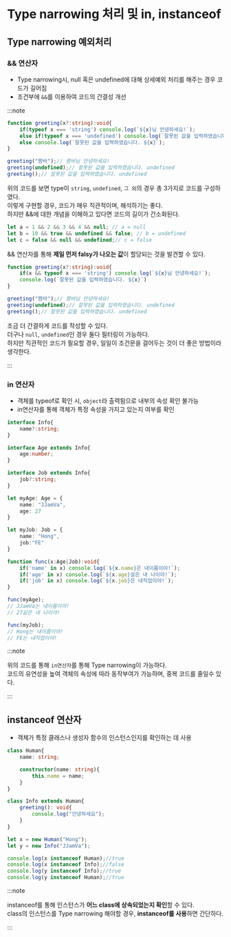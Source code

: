 # Type narrowing 처리 및 in, instanceof

## Type narrowing 예외처리

### && 연산자

- Type narrowing시, null 혹은 undefined에 대해 상세예외 처리를 해주는 경우 코드가 길어짐
- 조건부에 `&&`를 이용하여 코드의 간결성 개선

:::note


```ts
function greeting(x?:string):void{
    if(typeof x === 'string') console.log(`${x}님 안녕하세요!`);
    else if(typeof x === 'undefined') console.log(`잘못된 값을 입력하였습니다. ${x}`);
    else console.log(`잘못된 값을 입력하였습니다. ${x}`);
}

greeting("짬바");// 짬바님 안녕하세요!
greeting(undefined);// 잘못된 값을 입력하였습니다. undefined
greeting();// 잘못된 값을 입력하였습니다. undefined
```

위의 코드를 보면 type이 `string`, `undefined`, `그 외`의 경우 총 3가지로 코드를 구성하였다.<br/>
이렇게 구현할 경우, 코드가 매우 직관적이며, 해석하기는 좋다.<br/>
하지만 &&에 대한 개념을 이해하고 있다면 코드의 길이가 간소화된다.<br/>

```js
let a = 1 && 2 && 3 && 4 && null; // a = null
let b = 10 && true && undefined && false; // b = undefined
let c = false && null && undefined;// c = false
```

&& 연산자를 통해 **제일 먼저 falsy가 나오는 값**이 할당되는 것을 발견할 수 있다.<br/>

```ts
function greeting(x?:string):void{
    if(x && typeof x === 'string') console.log(`${x}님 안녕하세요!`);
    console.log(`잘못된 값을 입력하였습니다. ${x}`)
}

greeting("짬바");// 짬바님 안녕하세요!
greeting(undefined);// 잘못된 값을 입력하였습니다. undefined
greeting();// 잘못된 값을 입력하였습니다. undefined

```

조금 더 간결하게 코드를 작성할 수 있다.<br/>
더구나 `null`, `undefined`인 경우 둘다 필터링이 가능하다.<br/>
하지만 직관적인 코드가 필요할 경우, 일일이 조건문을 걸어두는 것이 더 좋은 방법이라 생각한다.<br/>

:::

### in 연산자

- 객체를 typeof로 확인 시, `object`라 출력됨으로 내부의 속성 확인 불가능
- in연산자를 통해 객체가 특정 속성을 가지고 있는지 여부를 확인

```ts
interface Info{
    name?:string;
}

interface Age extends Info{
    age:number;
}

interface Job extends Info{
    job?:string;
}

let myAge: Age = {
    name: "JJamVa",
    age: 27
}

let myJob: Job = {
    name: "Hong",
    job:"FE"
}

function func(x:Age|Job):void{
    if('name' in x) console.log(`${x.name}은 내이름이야!`);
    if('age' in x) console.log(`${x.age}살은 내 나이야!`);
    if('job' in x) console.log(`${x.job}은 내직업이야!`);
}

func(myAge);
// JJamVa는 내이름이야!
// 27살은 내 나이야!

func(myJob);
// Hong는 내이름이야!
// FE는 내직업이야!
```

:::note

위의 코드를 통해 `in연산자`를 통해 Type narrowing이 가능하다.<br/>
코드의 유연성을 높여 객체의 속성에 따라 동작부여가 가능하며, 중복 코드를 줄일수 있다.<br/>

:::

## instanceof 연산자

- 객체가 특정 클래스나 생성자 함수의 인스턴스인지를 확인하는 데 사용

```ts
class Human{
    name: string;

    constructor(name: string){
        this.name = name;
    }
}

class Info extends Human{
    greeting(): void{
        console.log("안녕하세요");
    }
}

let x = new Human("Hong");
let y = new Info("JJamVa");

console.log(x instanceof Human);//true
console.log(x instanceof Info);//false
console.log(y instanceof Info);//true
console.log(y instanceof Human);//true


```

:::note

instanceof를 통해 인스턴스가 **어느 class에 상속되었는지 확인**할 수 있다.<br/>
class의 인스턴스를 Type narrowing 해야할 경우, **instanceof를 사용**하면 간단하다.<br/>

:::
